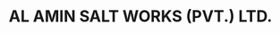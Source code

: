 ---
title: "AL AMIN SALT WORKS (PVT.) LTD."
url: /karachi/al-amin-salt-works-pvt-ltd/
shop: spices
---